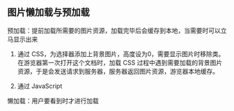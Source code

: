 ## 图片懒加载与预加载
预加载：提前加载所需要的图片资源，加载完毕后会缓存到本地，当需要时可以立马显示出来
1. 通过 CSS，为选择器添加上背景图片，高度设为0，需要显示图片时移除类。在游览器第一次打开这个文档时，加载 CSS 过程中遇到需要加载的背景图片资源，于是会发送请求到服务器，服务器返回图片资源，游览器本地缓存。

2. 通过 JavaScript

懒加载：用户要看到时才进行加载

